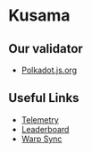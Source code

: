 # Kusama
## Our validator
  * [Polkadot.js.org](https://polkadot.js.org/apps/#/staking/query/J9TM8Mj1bSsouqZwWMcXZyRhcxWmGjjznMSnHmpdzVVrbnf)

## Useful Links
  * [Telemetry](https://telemetry.w3f.community/#list/0xb0a8d493285c2df73290dfb7e61f870f17b41801197a149ca93654499ea3dafe)
  * [Leaderboard](https://thousand-validators.kusama.network/#/leaderboard)
  * [Warp Sync](https://github.com/paritytech/substrate/tree/master/client/network#warp-sync)
